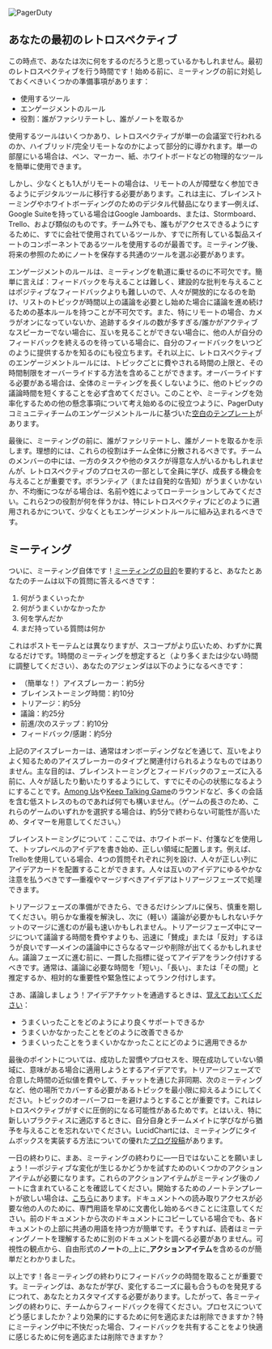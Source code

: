 ![PagerDuty](/assets/images/headers/Retros-NextSteps.png)

## あなたの最初のレトロスペクティブ

この時点で、あなたは次に何をするのだろうと思っているかもしれません。最初のレトロスペクティブを行う時間です！始める前に、ミーティングの前に対処しておくべきいくつかの準備事項があります：

- 使用するツール
- エンゲージメントのルール
- 役割：誰がファシリテートし、誰がノートを取るか

使用するツールはいくつかあり、レトロスペクティブが単一の会議室で行われるのか、ハイブリッド/完全リモートなのかによって部分的に導かれます。単一の部屋にいる場合は、ペン、マーカー、紙、ホワイトボードなどの物理的なツールを簡単に使用できます。

しかし、少なくとも1人がリモートの場合は、リモートの人が障壁なく参加できるようにデジタルツールに移行する必要があります。これは主に、ブレインストーミングやホワイトボーディングのためのデジタル代替品になります—例えば、Google Suiteを持っている場合はGoogle Jamboards、または、Stormboard、Trello、および類似のものです。チーム外でも、誰もがアクセスできるようにするために、すでに会社で使用されているツールか、すでに所有している製品スイートのコンポーネントであるツールを使用するのが最善です。ミーティング後、将来の参照のためにノートを保存する共通のツールを選ぶ必要があります。

エンゲージメントのルールは、ミーティングを軌道に乗せるのに不可欠です。簡単に言えば：フィードバックを与えることは難しく、建設的な批判を与えることはポジティブなフィードバックよりも難しいので、人々が開放的になるのを助け、リストのトピックが時間以上の議論を必要とし始めた場合に議論を進め続けるための基本ルールを持つことが不可欠です。また、特にリモートの場合、カメラがオンになっていないか、追跡するタイルの数が多すぎる/誰かがアクティブなスピーカーでない場合に、互いを見ることができない場合に、他の人が自分のフィードバックを終えるのを待っている場合に、自分のフィードバックをいつどのように提供するかを知るのにも役立ちます。それ以上に、レトロスペクティブのエンゲージメントルールには、トピックごとに費やされる時間の上限と、その時間制限をオーバーライドする方法を含めることができます。オーバーライドする必要がある場合は、全体のミーティングを長くしないように、他のトピックの議論時間を短くすることを必ず含めてください。このことや、ミーティングを効率化するための他の懸念事項について考え始めるのに役立つように、PagerDutyコミュニティチームのエンゲージメントルールに基づいた[空白のテンプレート](https://docs.google.com/presentation/d/1N4mAtI9Yaw1ZX0AkkyStJ41HwDgj__Kg3tQQgMHo1SA/edit#slide=id.g7c38cb8f37_0_2260)があります。

最後に、ミーティングの前に、誰がファシリテートし、誰がノートを取るかを示します。理想的には、これらの役割はチーム全体に分散されるべきです。チームのメンバーの中には、一方のタスクや他のタスクが得意な人がいるかもしれませんが、レトロスペクティブのプロセスの一部として全員に学び、成長する機会を与えることが重要です。ボランティア（または自発的な告知）がうまくいかないか、不均衡につながる場合は、名前や姓によってローテーションしてみてください。これら2つの役割が何を伴うかは、特にレトロスペクティブにどのように適用されるかについて、少なくともエンゲージメントルールに組み込まれるべきです。

## ミーティング

ついに、ミーティング自体です！[ミーティングの目的](https://retrospectives.pagerduty.com/during/)を要約すると、あなたとあなたのチームは以下の質問に答えるべきです：

1. 何がうまくいったか
1. 何がうまくいかなかったか
1. 何を学んだか
1. まだ持っている質問は何か

これはポストモーテムとは異なりますが、スコープがより広いため、わずかに異なるだけです。1時間のミーティングを想定すると（より多くまたは少ない時間に調整してください）、あなたのアジェンダは以下のようになるべきです：

- （簡単な！）アイスブレーカー：約5分
- ブレインストーミング時間：約10分
- トリアージ：約5分
- 議論：約25分
- 前進/次のステップ：約10分
- フィードバック/感謝：約5分

上記のアイスブレーカーは、通常はオンボーディングなどを通じて、互いをよりよく知るためのアイスブレーカーのタイプと関連付けられるようなものではありません。主な目的は、ブレインストーミングとフィードバックのフェーズに入る前に、人々が話したり動いたりするようにして、すでにその心の状態になるようにすることです。[Among Us](https://en.wikipedia.org/wiki/Among_Us)や[Keep Talking Game](https://keeptalkinggame.com/)のラウンドなど、多くの会話を含む低ストレスのものであれば何でも構いません。（ゲームの長さのため、これらのゲームのいずれかを選択する場合は、約5分で終わらない可能性が高いため、タイマーを用意してください。）

ブレインストーミングについて：ここでは、ホワイトボード、付箋などを使用して、トップレベルのアイデアを書き始め、正しい領域に配置します。例えば、Trelloを使用している場合、4つの質問それぞれに列を設け、人々が正しい列にアイデアカードを配置することができます。人々は互いのアイデアにゆるやかな注意を払うべきです—重複やマージすべきアイデアはトリアージフェーズで処理できます。

トリアージフェーズの準備ができたら、できるだけシンプルに保ち、慎重を期してください。明らかな重複を解決し、次に（軽い）議論が必要かもしれないチケットのマージに進むのが最も速いかもしれません。トリアージフェーズ中にマージについて議論する時間を費やすよりも、迅速に「賛成」または「反対」するほうが良いです—メインの議論中にさらなるマージや削除が出てくるかもしれません。議論フェーズに進む前に、一貫した指標に従ってアイデアをランク付けするべきです。通常は、議論に必要な時間を「短い」、「長い」、または「その間」と推定するか、相対的な重要性や緊急性によってランク付けします。

さあ、議論しましょう！アイデアチケットを通過するときは、[覚えておいてください](https://retrospectives.pagerduty.com/during/)：

- うまくいったことをどのようにより良くサポートできるか
- うまくいかなかったことをどのように改善できるか
- うまくいったことをうまくいかなかったことにどのように適用できるか

最後のポイントについては、成功した習慣やプロセスを、現在成功していない領域に、意味がある場合に適用しようとするアイデアです。トリアージフェーズで合意した時間の近似値を費やして、チャットを通じた非同期、次のミーティングなど、他の場所でカバーする必要があるトピックを最小限に抑えるようにしてください。トピックのオーバーフローを避けようとすることが重要です。これはレトロスペクティブがすぐに圧倒的になる可能性があるためです。とはいえ、特に新しいプラクティスに適応するときに、自分自身とチームメイトに学びながら猶予を与えることを忘れないでください。LucidChartには、ミーティングにタイムボックスを実装する方法についての優れた[ブログ投稿](https://www.lucidchart.com/blog/what-is-timeboxing)があります。

一日の終わりに、まあ、ミーティングの終わりに—一日ではないことを願いましょう！—ポジティブな変化が生じるかどうかを試すためのいくつかのアクションアイテムが必要になります。これらのアクションアイテムがミーティング後のノートに含まれていることを確認してください。開始するためのノートテンプレートが欲しい場合は、[こちら](https://docs.google.com/document/d/19M93owg0sNV2n0fDg2JlhS9Z33zi1QDaWd7RJUq9o6k/edit#)にあります。ドキュメントへの読み取りアクセスが必要な他の人のために、専門用語を早めに文書化し始めるべきことに注意してください。前のドキュメントから次のドキュメントにコピーしている場合でも、各ドキュメントの上部に共通の用語を持つ方が簡単です。そうすれば、読者はミーティングノートを理解するために別のドキュメントを調べる必要がありません。可視性の観点から、自由形式の**ノート**の_上に_**アクションアイテム**を含めるのが簡単だとわかりました。

以上です！各ミーティングの終わりにフィードバックの時間を取ることが重要です。ミーティングは、あなたが学び、変化するニーズに最も合うものを発見するにつれて、あなたとカスタマイズする必要があります。したがって、各ミーティングの終わりに、チームからフィードバックを得てください。プロセスについてどう感じましたか？より効果的にするために何を適応または削除できますか？特にミーティング中に不快だった場合、フィードバックを共有することをより快適に感じるために何を適応または削除できますか？

